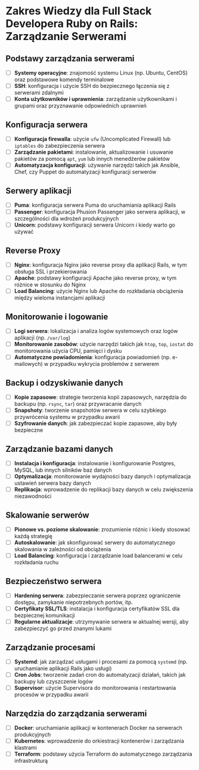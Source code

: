 # Zakres Wiedzy dla Full Stack Developera Ruby on Rails: Zarządzanie Serwerami

## Podstawy zarządzania serwerami
- [ ] **Systemy operacyjne**: znajomość systemu Linux (np. Ubuntu, CentOS) oraz podstawowe komendy terminalowe
- [ ] **SSH**: konfiguracja i użycie SSH do bezpiecznego łączenia się z serwerami zdalnymi
- [ ] **Konta użytkowników i uprawnienia**: zarządzanie użytkownikami i grupami oraz przyznawanie odpowiednich uprawnień

## Konfiguracja serwera
- [ ] **Konfiguracja firewalla**: użycie `ufw` (Uncomplicated Firewall) lub `iptables` do zabezpieczenia serwera
- [ ] **Zarządzanie pakietami**: instalowanie, aktualizowanie i usuwanie pakietów za pomocą `apt`, `yum` lub innych menedżerów pakietów
- [ ] **Automatyzacja konfiguracji**: używanie narzędzi takich jak Ansible, Chef, czy Puppet do automatyzacji konfiguracji serwerów

## Serwery aplikacji
- [ ] **Puma**: konfiguracja serwera Puma do uruchamiania aplikacji Rails
- [ ] **Passenger**: konfiguracja Phusion Passenger jako serwera aplikacji, w szczególności dla wdrożeń produkcyjnych
- [ ] **Unicorn**: podstawy konfiguracji serwera Unicorn i kiedy warto go używać

## Reverse Proxy
- [ ] **Nginx**: konfiguracja Nginx jako reverse proxy dla aplikacji Rails, w tym obsługa SSL i przekierowania
- [ ] **Apache**: podstawy konfiguracji Apache jako reverse proxy, w tym różnice w stosunku do Nginx
- [ ] **Load Balancing**: użycie Nginx lub Apache do rozkładania obciążenia między wieloma instancjami aplikacji

## Monitorowanie i logowanie
- [ ] **Logi serwera**: lokalizacja i analiza logów systemowych oraz logów aplikacji (np. `/var/log`)
- [ ] **Monitorowanie zasobów**: użycie narzędzi takich jak `htop`, `top`, `iostat` do monitorowania użycia CPU, pamięci i dysku
- [ ] **Automatyczne powiadomienia**: konfiguracja powiadomień (np. e-mailowych) w przypadku wykrycia problemów z serwerem

## Backup i odzyskiwanie danych
- [ ] **Kopie zapasowe**: strategie tworzenia kopii zapasowych, narzędzia do backupu (np. `rsync`, `tar`) oraz przywracanie danych
- [ ] **Snapshoty**: tworzenie snapshotów serwera w celu szybkiego przywrócenia systemu w przypadku awarii
- [ ] **Szyfrowanie danych**: jak zabezpieczać kopie zapasowe, aby były bezpieczne

## Zarządzanie bazami danych
- [ ] **Instalacja i konfiguracja**: instalowanie i konfigurowanie Postgres, MySQL, lub innych silników baz danych
- [ ] **Optymalizacja**: monitorowanie wydajności bazy danych i optymalizacja ustawień serwera bazy danych
- [ ] **Replikacja**: wprowadzenie do replikacji bazy danych w celu zwiększenia niezawodności

## Skalowanie serwerów
- [ ] **Pionowe vs. poziome skalowanie**: zrozumienie różnic i kiedy stosować każdą strategię
- [ ] **Autoskalowanie**: jak skonfigurować serwery do automatycznego skalowania w zależności od obciążenia
- [ ] **Load Balancing**: konfiguracja i zarządzanie load balancerami w celu rozkładania ruchu

## Bezpieczeństwo serwera
- [ ] **Hardening serwera**: zabezpieczanie serwera poprzez ograniczenie dostępu, zamykanie niepotrzebnych portów, itp.
- [ ] **Certyfikaty SSL/TLS**: instalacja i konfiguracja certyfikatów SSL dla bezpiecznej komunikacji
- [ ] **Regularne aktualizacje**: utrzymywanie serwera w aktualnej wersji, aby zabezpieczyć go przed znanymi lukami

## Zarządzanie procesami
- [ ] **Systemd**: jak zarządzać usługami i procesami za pomocą `systemd` (np. uruchamianie aplikacji Rails jako usługi)
- [ ] **Cron Jobs**: tworzenie zadań cron do automatyzacji działań, takich jak backupy lub czyszczenie logów
- [ ] **Supervisor**: użycie Supervisora do monitorowania i restartowania procesów w przypadku awarii

## Narzędzia do zarządzania serwerami
- [ ] **Docker**: uruchamianie aplikacji w kontenerach Docker na serwerach produkcyjnych
- [ ] **Kubernetes**: wprowadzenie do orkiestracji kontenerów i zarządzania klastrami
- [ ] **Terraform**: podstawy użycia Terraform do automatycznego zarządzania infrastrukturą
